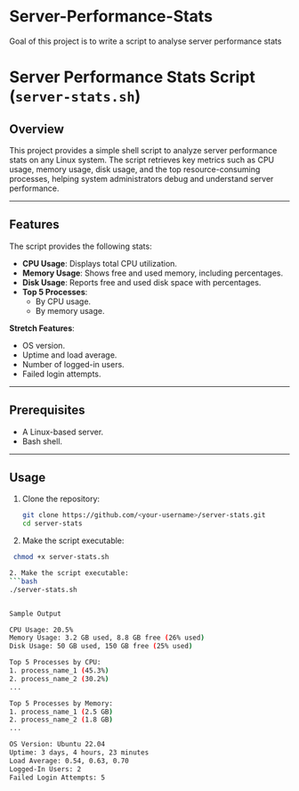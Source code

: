 # Server-Performance-Stats
Goal of this project is to write a script to analyse server performance stats
# Server Performance Stats Script (`server-stats.sh`)

## Overview
This project provides a simple shell script to analyze server performance stats on any Linux system. The script retrieves key metrics such as CPU usage, memory usage, disk usage, and the top resource-consuming processes, helping system administrators debug and understand server performance.

---

## Features
The script provides the following stats:
- **CPU Usage**: Displays total CPU utilization.
- **Memory Usage**: Shows free and used memory, including percentages.
- **Disk Usage**: Reports free and used disk space with percentages.
- **Top 5 Processes**:
  - By CPU usage.
  - By memory usage.
  
**Stretch Features**:
- OS version.
- Uptime and load average.
- Number of logged-in users.
- Failed login attempts.

---

## Prerequisites
- A Linux-based server.
- Bash shell.

---

## Usage
1. Clone the repository:
   ```bash
   git clone https://github.com/<your-username>/server-stats.git
   cd server-stats
   
2. Make the script executable:  
  ```bash
   chmod +x server-stats.sh

2. Make the script executable:
 ```bash
./server-stats.sh


Sample Output

CPU Usage: 20.5%
Memory Usage: 3.2 GB used, 8.8 GB free (26% used)
Disk Usage: 50 GB used, 150 GB free (25% used)

Top 5 Processes by CPU:
1. process_name_1 (45.3%)
2. process_name_2 (30.2%)
...

Top 5 Processes by Memory:
1. process_name_1 (2.5 GB)
2. process_name_2 (1.8 GB)
...

OS Version: Ubuntu 22.04
Uptime: 3 days, 4 hours, 23 minutes
Load Average: 0.54, 0.63, 0.70
Logged-In Users: 2
Failed Login Attempts: 5

